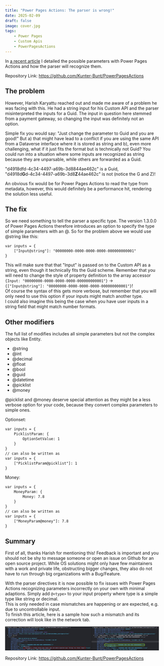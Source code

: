 ```yaml
---
title: "Power Pages Actions: The parser is wrong!"
date: 2025-02-09
draft: false
image: cover.jpg
tags: 
    - Power Pages
    - Custom Apis
    - PowerPagesActions
---
```


In [a recent article](/post/power-pages/custom-api-parameters/) I detailed the possible parameters with Power Pages Actions and how the parser will recognize them. 

Repository Link: https://github.com/Kunter-Bunt/PowerPagesActions

## The problem
However, Harish Karyattu reached out and made me aware of a problem he was facing with this. He had a string input for his Custom API and the parser misinterpreted the inputs for a Guid. The input in question here stemmed from a payment gateway, so changing the input was definitely not an option.

Simple fix you would say: "Just change the parameter to Guid and you are good!" But a) that might have lead to a conflict if you are using the same API from a Dataverse interface where it is stored as string and b), even more challenging, what if it just fits the format but is technically not Guid? You could run into a situation where some inputs are recognized as string because they are unparsable, while others are forwarded as a Guid.

"d4918dfd-4c34-4497-a69b-3d8844ae462c" is a Guid,  
"d4918d**G**d-4c34-4497-a69b-3d8**Z**44ae462c" is not (notice the G and Z)!

An obvious fix would be for Power Pages Actions to read the type from metadata, however, this would definitely be a performance hit, rendering the solution less useful.

## The fix
So we need something to tell the parser a specific type. The version 1.3.0.0 of Power Pages Actions therefore introduces an option to specify the type of simple parameters with an @. So for the problem above we would use @string like this:
``` JS
var inputs = {
    ["Input@string"]: "00000000-0000-0000-0000-000000000001"
}
```
This will make sure that that "Input" is passed on to the Custom API as a string, even though it technically fits the Guid scheme. 
Remember that you will need to change the style of property definition to the array accessor  
`{Input: "00000000-0000-0000-0000-000000000001"}` ->  
`{["Input@string"]: "00000000-0000-0000-0000-000000000001"}`!  
Of course the syntax of this gets more verbose, but remember that you will only need to use this option if your inputs might match another type.  
I could also imagine this being the case when you have user inputs in a string field that might match number formats.

## Other modifiers
The full list of modifies includes all simple parameters but not the complex objects like Entity.
- @string
- @int
- @decimal
- @float
- @bool
- @guid
- @datetime
- @picklist
- @money

@picklist and @money deserve special attention as they might be a less verbose option for your code, because they convert complex parameters to simple ones. 

Optionset:
```JS
var inputs = {
    PicklistParam: {
        OptionSetValue: 1
    }
}
// can also be written as
var inputs = {
    ["PicklistParam@picklist"]: 1
}
```

Money:
```JS
var inputs = {
    MoneyParam: {
        Money: 7.8
    }
}
// can also be written as
var inputs = {
    ["MoneyParam@money"]: 7.8
}
```

## Summary
First of all, thanks Harish for mentioning this! Feedback is important and you should not be shy to message someone or open an issue on Github for an open source project. While OS solutions might only have few maintainers with a work and private life, obstructing bigger changes, they also do not have to run through big organizations with a Bug/Feature.

With the parser directives it is now possible to fix issues with Power Pages Actions recognizing parameters incorrectly on your own with minimal adaptions. Simply add `@<type>` to your input property where type is a simple type like string or decimal.  
This is only needed in case mismatches are happening or are expected, e.g. due to uncontrollable input.  
To finish this article, here is a sample how such a mismatch and its correction will look like in the network tab.

![](cover.jpg)

Repository Link: https://github.com/Kunter-Bunt/PowerPagesActions